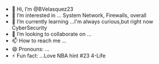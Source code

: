 - 👋 Hi, I’m @BVelasquez23
- 👀 I’m interested in ... System Network, Firewalls, overall 
- 🌱 I’m currently learning ...I'm always curious,but right now CyberSecurity
- 💞️ I’m looking to collaborate on ...
- 📫 How to reach me ...
- 😄 Pronouns: ...
- ⚡ Fun fact: ...Love NBA hint #23 4-Life

<!---
BVelasquez23/BVelasquez23 is a ✨ special ✨ repository because its `README.md` (this file) appears on your GitHub profile.
You can click the Preview link to take a look at your changes.
--->

